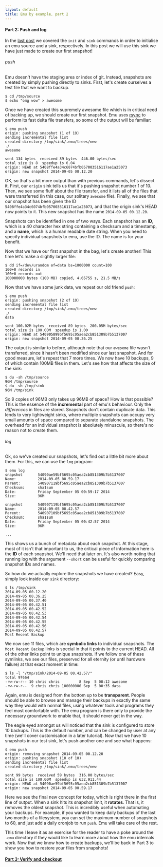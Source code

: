 ```yaml
---
layout: default
title: Emu by example, part 2
---
```


#### Part 2: Push and log

In the [last post](/posts/emu-by-example-1/) we covered the `init` and
`sink` commands in order to initialise an emu source and a sink,
respectively. In this post we will use this sink we have just made to
create our first snapshot!

###### push

Emu doesn't have the staging area or index of git. Instead, snapshots
are created by simply pushing directly to sinks. First, let's create
ourselves a test file that we want to backup.

```
$ cd /tmp/source
$ echo "omg wow" > awesome
```

Once we have created this supremely awesome file which is in critical
need of backing up, we should create our first snapshot. Emu uses
[rsync](http://rsync.samba.org/documentation.html) to perform its fast
delta file transfers, so some of the output will be familiar:

```
$ emu push
origin: pushing snapshot (1 of 10)
sending incremental file list
created directory /tmp/sink/.emu/trees/new
./
awesome

sent 134 bytes  received 89 bytes  446.00 bytes/sec
total size is 8  speedup is 0.04
origin: HEAD at 5408ffe4a34c6074bfb057003516117ae1a25073
origin: new snapshot 2014-09-05 00.12.20
```

OK, so that's a bit more output than with previous commands, let's
dissect it. First, our `origin` sink tells us that it's pushing
snapshot number 1 of 10. Then, we see some fluff about the file
transfer, and it lists all of the files that were transferred (in this
case, our solitary `awesome` file). Finally, we see that our snapshot
has been given the ID `5408ffe4a34c6074bfb057003516117ae1a25073`, and
that the origin sink's HEAD now points to it. This new snapshot has
the name `2014-09-05 00.12.20`.

Snapshots can be identified in one of two ways. Each snapshot has an
**ID**, which is a 40 character hex string containing a checksum and a
timestamp, and a **name**, which is a human readable date string. When
you need to specify individual snapshots to emu, use the ID. The name
is for your benefit.

Now that we have our first snapshot in the bag, let's create another!
This time let's make a slightly larger file:

```
$ dd if=/dev/urandom of=data bs=1000000 count=100
100+0 records in
100+0 records out
100000000 bytes (100 MB) copied, 4.65755 s, 21.5 MB/s
```

Now that we have some junk data, we repeat our old friend `push`:

```
$ emu push
origin: pushing snapshot (2 of 10)
sending incremental file list
created directory /tmp/sink/.emu/trees/new
./
data

sent 100.02M bytes  received 89 bytes  200.05M bytes/sec
total size is 100.00M  speedup is 1.00
origin: HEAD at 540905899bf5695c05aea2cb851309b7b5137007
origin: new snapshot 2014-09-05 00.36.25
```

The output is similar to before, although note that our `awesome` file
wasn't transferred, since it hasn't been modified since our last
snapshot. And for good measure, let's repeat that 7 more times. We now
have 10 backups, 9 of which contain 100MB files in them. Let's see how
that affects the size of the sink:

```
$ du -sh /tmp/source
96M	/tmp/source
$ du -sh /tmp/sink
96M	/tmp/sink
```

So 9 copies of 96MB only takes up 96MB of space? How is that possible?
This is the essence of the **incremental** part of emu's
behaviour. Only the *differences* in files are stored. Snapshots don't
contain duplicate data. This lends to very lightweight sinks, where
multiple snapshots can occupy very small amounts of space compared to
separate standalone snapshots. The overhead for an individual snapshot
is absolutely minuscule, so there's no reason not to create them.

###### log

Ok, so we've created our snapshots, let's find out a little bit more
about them. For this, we can use the `log` program:

```
$ emu log
snapshot       54090ae59bf5695c05aea2cb851309b7b5137007
Name:          2014-09-05 00.59.17
Parent:        540907119bf5695c05aea2cb851309b7b5137007
Checksum:      sha1sum
Date:          Friday September 05 00:59:17 2014
Size:          96M

snapshot       540907119bf5695c05aea2cb851309b7b5137007
Name:          2014-09-05 00.42.57
Parent:        540907109bf5695c05aea2cb851309b7b5137007
Checksum:      sha1sum
Date:          Friday September 05 00:42:57 2014
Size:          96M

...
```

This shows us a bunch of metadata about each snapshot. At this stage,
most of it isn't that important to us, the critical piece of
information here is the **ID** of each snapshot. We'll need that later
on. It's also worth noting that running log with the argument
`--short` can be useful for quickly comparing snapshot IDs and names.

So how do we actually explore the snapshots we have created? Easy,
simply look inside our `sink` directory:

```
$ ls /tmp/sink
2014-09-05 00.12.20
2014-09-05 00.36.25
2014-09-05 00.37.40
2014-09-05 00.42.51
2014-09-05 00.42.52
2014-09-05 00.42.53
2014-09-05 00.42.54
2014-09-05 00.42.55
2014-09-05 00.42.56
2014-09-05 00.42.57
Most Recent Backup
```

We now see 11 files, which are **symbolic links** to individual
snapshots. The `Most Recent Backup` links is special in that it points
to the current HEAD. All of the other links point to unique
snapshots. If we follow one of these symlinks, we see our files,
preserved for all eternity (or until hardware failure) at that exact
moment in time:

```
$ ls -l "/tmp/sink/2014-09-05 00.42.57/"
total 97664
-rw-rw-r-- 10 chris chris         8 Sep  5 00:12 awesome
-rw-rw-r--  9 chris chris 100000000 Sep  5 00:35 data
```

Again, emu is designed from the bottom up to be
**transparent**. People should be able to browse and manage their
backups in exactly the same way they would with normal files, using
whatever tools and programs they feel most comfortable with. The emu
program is there only to provide the necessary groundwork to enable
that, it should never get in the way.

The eagle eyed amongst us will noticed that the sink is configured to
store 10 backups. This is the default number, and can be changed by
user at any time (we'll cover customisation in a later tutorial). Now
that we have 10 snapshots in our test sink, let's push another one and
see what happens:

```
$ emu push
origin: removing snapshot 2014-09-05 00.12.20
origin: pushing snapshot (10 of 10)
sending incremental file list
created directory /tmp/sink/.emu/trees/new

sent 99 bytes  received 59 bytes  316.00 bytes/sec
total size is 100.00M  speedup is 632,911.44
origin: HEAD at 54090ae59bf5695c05aea2cb851309b7b5137007
origin: new snapshot 2014-09-05 00.59.17
```

Here we see the final new concept for today, which is right there in
the first line of output. When a sink hits its snapshot limit, it
**rotates**. That is, it removes the oldest snapshot. This is
incredibly useful when automating your backups. For example, if you
wanted to keep daily backups of the last two months of a filesystem,
you can set the maximum number of snapshots to 60, and just add a
daily cronjob to run `push`. Emu will take care of the rest.

This time I leave it as an exercise for the reader to have a poke
around the `.emu` directory if they would like to learn more about how
the emu internals work. Now that we know how to create backups, we'll
be back in Part 3 to show you how to restore your files from
snapshots!

#### [Part 3: Verify and checkout](/posts/emu-by-example-3/)
